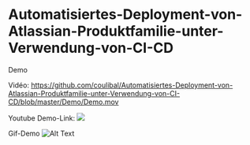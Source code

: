 # Automatisiertes-Deployment-von-Atlassian-Produktfamilie-unter-Verwendung-von-CI-CD

Demo

Vidéo: https://github.com/coulibal/Automatisiertes-Deployment-von-Atlassian-Produktfamilie-unter-Verwendung-von-CI-CD/blob/master/Demo/Demo.mov

Youtube Demo-Link:
[![](http://img.youtube.com/vi/NfuUtgSef3c/0.jpg)](http://www.youtube.com/watch?v=NfuUtgSef3c "")

Gif-Demo
![Alt Text](https://github.com/coulibal/Automatisiertes-Deployment-von-Atlassian-Produktfamilie-unter-Verwendung-von-CI-CD/blob/master/Demo/Demo.gif)


